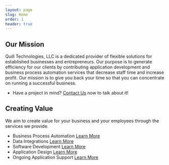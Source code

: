 ```yaml
---
layout: page
slug: Home
order: 1
header: true
---
```


## Our Mission

Quill Technologies, LLC is a dedicated provider of flexible solutions for established businesses and entrepreneurs.  Our purpose is to generate efficiency for our clients by contributing application development and business process automation services that decrease staff time and increase profit.  Our mission is to give you back your time so that you can concentrate on running a successful business.  


* Have a project in mind?  [Contact Us](/contact) now to talk about it!


## Creating Value

We aim to create value for your business and your employees through the services we provide.

* Business Process Automation [Learn More](/services)
* Data Integrations [Learn More](/services)
* Software Development [Learn More](/services)
* Application Design [Learn More](/services)
* Ongoing Application Support [Learn More](/services)

